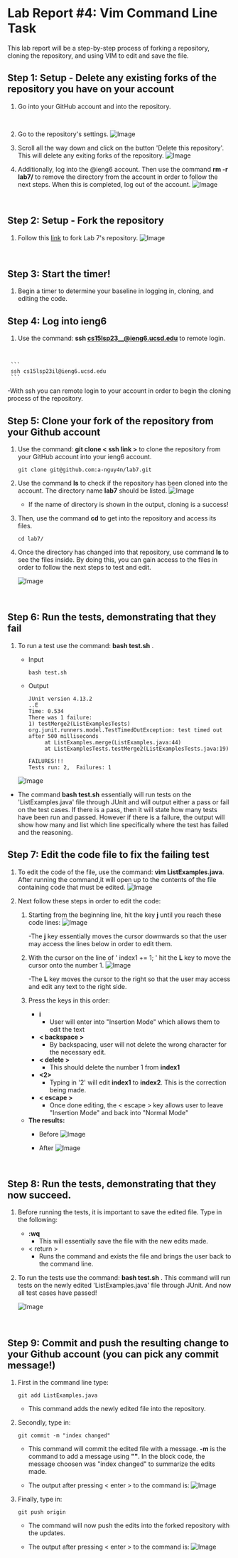 # Lab Report #4: Vim Command Line Task 
This lab report will be a step-by-step process of forking a repository, cloning the repository, 
and using VIM to edit and save the file. 

## Step 1: Setup - Delete any existing forks of the repository you have on your account
  
  1) Go into your GitHub account and into the repository.
  <br>
   
   
  2) Go to the repository's settings. 
     ![Image](GitSettings.png)
  
  
  3) Scroll all the way down and click on the button 'Delete this repository'. 
     This will delete any exiting forks of the repository. 
     ![Image](DeleteRepos..png)
  
  
  4) Additionally, log into the @ieng6 account. Then use the command **rm -r lab7/** to remove the directory
     from the account in order to follow the next steps. When this is completed, log out of the account. 
     ![Image](RemoveLab7.png)

  
  <br>


## Step 2: Setup - Fork the repository

  1) Follow this [link](https://github.com/ucsd-cse15l-s23/lab7) to fork Lab 7's repository. 
     ![Image](Forking7.png)
<br>


## Step 3: Start the timer!

  1) Begin a timer to determine your baseline in logging in, cloning, and editing the code. <br>


## Step 4: Log into ieng6

  1) Use the command: **ssh cs15lsp23__@ieng6.ucsd.edu** to remote login. 
  <br>
  
  
     ```
     ssh cs15lsp23il@ieng6.ucsd.edu
     ```
  
  -With ssh you can remote login to your account in order to begin the cloning process of the repository.
<br>


## Step 5: Clone your fork of the repository from your Github account
  1) Use the command: **git clone < ssh link >** to clone the repository from your GitHub account into your ieng6 account. 
     ```
     git clone git@github.com:a-nguy4n/lab7.git
     ```
     
  2) Use the command **ls** to check if the repository has been cloned into the account. The directory name **lab7** should be listed. 
      ![Image](Lab7Check.png)
   
     - If the name of directory is shown in the output, cloning is a success!

  3) Then, use the command **cd** to get into the repository and access its files. 
     ```
     cd lab7/
     ```

  4) Once the directory has changed into that repository, use command **ls** to see the files inside. 
     By doing this, you can gain access to the files in order to follow the next steps to test and edit. 
     
      ![Image](Lab7LS.png) 
     
<br>


## Step 6: Run the tests, demonstrating that they fail
  1) To run a test use the command: **bash test.sh** . 
     - Input
       ```
       bash test.sh
       ```
     - Output 
       ```
       JUnit version 4.13.2
       ..E
       Time: 0.534
       There was 1 failure:
       1) testMerge2(ListExamplesTests)
       org.junit.runners.model.TestTimedOutException: test timed out after 500 milliseconds
            at ListExamples.merge(ListExamples.java:44)
            at ListExamplesTests.testMerge2(ListExamplesTests.java:19)

       FAILURES!!!
       Tests run: 2,  Failures: 1
       ```
       
      ![Image](FailTest.png) 

  - The command **bash test.sh** essentially will run tests on the 'ListExamples.java' file through JUnit and 
    will output either a pass or fail on the test cases. If there is a pass, then it will state how many tests have been run
    and passed. However if there is a failure, the output will show how many and list which line specifically where the test has
    failed and the reasoning. <br>


## Step 7: Edit the code file to fix the failing test
  1) To edit the code of the file, use the command: **vim ListExamples.java**. After running the command,it 
     will open up to the contents of the file containing code that must be edited. 
     ![Image](OpenContents.png) <br>
  
  
  2) Next follow these steps in order to edit the code: 
     
     1. Starting from the beginning line, hit the key **j** until you reach these code lines:
         ![Image](CodeLine.png)
         
         -The **j** key essentially moves the cursor downwards so that the user may access 
          the lines below in order to edit them. 
     
     2. With the cursor on the line of ' index1 += 1; ' hit the **L** key to move the cursor 
        onto the number 1. 
        ![Image](CursorOne.png)

         -The **L** key moves the cursor to the right so that the user may access and edit any text
          to the right side. 
    
     
     3. Press the keys in this order:
        - **i** 
          - User will enter into "Insertion Mode" which allows them to edit the text
        - **< backspace >** 
          - By backspacing, user will not delete the wrong character for the necessary edit.
        - **< delete >**
          - This should delete the number 1 from **index1**
        - **<2>**
          - Typing in '2' will edit **index1** to **index2**. This is the correction being made.
        - **< escape >**
          - Once done editing, the < escape > key allows user to leave "Insertion Mode" and back into
            "Normal Mode"
            
      - **The results:**
        - Before
          ![Image](CursorOne.png)

        - After
          ![Image](EditTwo.png)
<br>


## Step 8: Run the tests, demonstrating that they now succeed.

  1) Before running the tests, it is important to save the edited file. 
     Type in the following: 
     - **:wq** 
       - This will essentially save the file with the new edits made. 
     - < return >
       - Runs the command and exists the file and brings the user back to the command line.
     
  2) To run the tests use the command: **bash test.sh** . This command will run tests on the newly edited 'ListExamples.java' file 
     through JUnit. And now all test cases have passed!
     
     ![Image](PassTest.png)
<br>
    

## Step 9: Commit and push the resulting change to your Github account (you can pick any commit message!)

  1) First in the command line type: 
     ```
     git add ListExamples.java
     ``` 
     - This command adds the newly edited file into the repository. <br>
     
     
  2) Secondly, type in: 
     ```
     git commit -m "index changed"
     ```
     - This command will commit the edited file with a message. **-m** is the command to add a message using **""**. 
       In the block code, the message choosen was "index changed" to summarize the edits made. 
       
     - The output after pressing < enter > to the command is: 
       ![Image](Commit.png)
  
  3) Finally, type in: 
     ```
     git push origin
     ```
     - The command will now push the edits into the forked repository with the updates. 

     - The output after pressing < enter > to the command is: 
       ![Image](PushOrigin.png)












